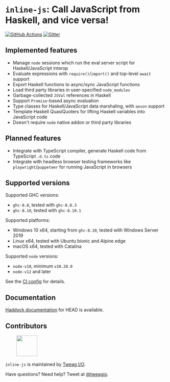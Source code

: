 # `inline-js`: Call JavaScript from Haskell, and vice versa!

[![GitHub Actions](https://github.com/tweag/inline-js/workflows/pipeline/badge.svg?branch=master)](https://github.com/tweag/inline-js/actions?query=branch%3Amaster)
[![Gitter](https://img.shields.io/gitter/room/tweag/inline-js)](https://gitter.im/tweag/inline-js)

## Implemented features

- Manage `node` sessions which run the eval server script for Haskell/JavaScript
  interop
- Evaluate expressions with `require()`/`import()` and top-level `await` support
- Export Haskell functions to async/sync JavaScript functions
- Load third party libraries in user-specified `node_modules`
- Garbage-collected `JSVal` references in Haskell
- Support `Promise`-based async evaluation
- Type classes for Haskell/JavaScript data marshaling, with `aeson` support
- Template Haskell QuasiQuoters for lifting Haskell variables into JavaScript
  code
- Doesn't require `node` native addon or third party libraries

## Planned features

- Integrate with TypeScript compiler, generate Haskell code from TypeScript
  `.d.ts` code
- Integrate with headless browser testing frameworks like
  `playwright`/`puppeteer` for running JavaScript in browsers

## Supported versions

Supported GHC versions:

- `ghc-8.8`, tested with `ghc-8.8.3`
- `ghc-8.10`, tested with `ghc-8.10.1`

Supported platforms:

- Windows 10 x64, starting from `ghc-8.10`, tested with Windows Server 2019
- Linux x64, tested with Ubuntu bionic and Alpine edge
- macOS x64, tested with Catalina

Supported `node` versions:

- `node-v10`, minimum `v10.20.0`
- `node-v12` and later

See the [CI
config](https://github.com/tweag/inline-js/blob/master/.github/workflows/pipeline.yml)
for details.

## Documentation

[Haddock documentation](https://inline-js.netlify.app) for HEAD is available.

## Contributors

&nbsp;&nbsp;&nbsp;&nbsp;&nbsp;&nbsp;&nbsp;&nbsp; [<img
src="https://tweag.io/logo.png" height="65">](https://tweag.io)

`inline-js` is maintained by [Tweag I/O](https://tweag.io/).

Have questions? Need help? Tweet at [@tweagio](https://twitter.com/tweagio).
